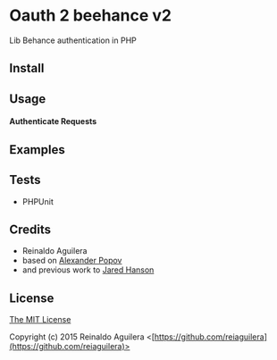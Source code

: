 Oauth 2 beehance v2
================
Lib Behance authentication  in PHP

## Install

## Usage


#### Authenticate Requests

## Examples



## Tests

  - PHPUnit 

## Credits
  - Reinaldo Aguilera 
  - based on [Alexander Popov](https://github.com/metacommunications/passport-behance#credits)
  - and previous work to [Jared Hanson](http://github.com/jaredhanson)

## License

[The MIT License](http://opensource.org/licenses/MIT)

Copyright (c) 2015 Reinaldo Aguilera <[https://github.com/reiaguilera](https://github.com/reiaguilera)>


